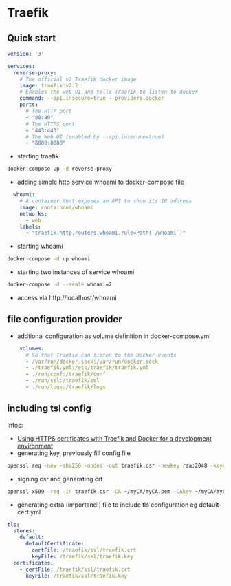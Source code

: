 # Traefik 

## Quick start

```yml
version: '3'

services:
  reverse-proxy:
    # The official v2 Traefik docker image
    image: traefik:v2.2
    # Enables the web UI and tells Traefik to listen to docker
    command: --api.insecure=true --providers.docker
    ports:
      # The HTTP port
      - "80:80"
      # The HTTPS port
      - "443:443"
      # The Web UI (enabled by --api.insecure=true)
      - "8080:8080"
```

- starting traefik

```bash
docker-compose up -d reverse-proxy
```

- adding simple http service whoami to docker-compose file

```yml
  whoami:
    # A container that exposes an API to show its IP address
    image: containous/whoami
    networks:
      - web
    labels:
      - "traefik.http.routers.whoami.rule=Path(`/whoami`)"
```

- starting whoami 
```bash
docker-compose -d up whoami
```

- starting two instances of service whoami

```bash
docker-compose -d --scale whoami=2
```

- access via http://localhost/whoami

## file configuration provider

- addtional configuration as volume definition in docker-compose.yml

```yml
    volumes:
      # So that Traefik can listen to the Docker events
      - /var/run/docker.sock:/var/run/docker.sock
      - ./traefik.yml:/etc/traefik/traefik.yml
      - ./run/conf:/traefik/conf
      - ./run/ssl:/traefik/ssl
      - ./run/logs:/traefik/logs
```

## including tsl config

Infos:

- [Using HTTPS certificates with Traefik and Docker for a development environment](https://www.andrewdixon.co.uk/2020/03/14/using-https-certificates-with-traefik-and-docker-for-a-development-environment/)
- generating key, previously fill config file 

```bash
openssl req -new -sha256 -nodes -out traefik.csr -newkey rsa:2048 -keyout traefik.key -config traefik.ext
```
    
- signing csr and generating crt

```bash
openssl x509 -req -in traefik.csr -CA ~/myCA/myCA.pem -CAkey ~/myCA/myCA.key -CAcreateserial -out traefik.crt -days 365 -sha256
```

- generating extra (importand!) file to include tls configuration eg default-cert.yml
```yml
tls:
  stores:
    default:
      defaultCertificate:
        certFile: /traefik/ssl/traefik.crt
        keyFile: /traefik/ssl/traefik.key
  certificates:
    - certFile: /traefik/ssl/traefik.crt
      keyFile: /traefik/ssl/traefik.key
```